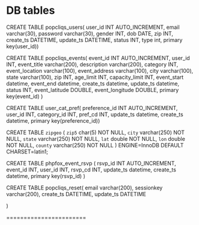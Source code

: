 
DB tables
=======================

CREATE TABLE popcliqs_users(
	user_id INT AUTO_INCREMENT,
	email varchar(30),
	password varchar(30),
	gender INT,
	dob DATE,
	zip INT,
	create_ts DATETIME,
	update_ts DATETIME,
	status INT,
	type int,
	primary key(user_id))

CREATE TABLE popcliqs_events(
	event_id INT AUTO_INCREMENT,
	user_id INT,
	event_title varchar(200),
	description varchar(200),
	category INT,
	event_location varchar(100),
	event_address varchar(100),
	city varchar(100),
	state varchar(100),
	zip INT,
	age_limit INT,
	capacity_limit INT,
	event_start datetime,
	event_end datetime,
	create_ts datetime,
	update_ts datetime,
	status INT,
	event_latitude DOUBLE,
	event_longitude DOUBLE,
	primary key(event_id)
)

CREATE TABLE user_cat_pref(
	preference_id INT AUTO_INCREMENT,
	user_id INT,
	category_id INT,
	pref_cd INT,
	update_ts datetime,
	create_ts datetime,
	primary key(preference_id))


CREATE TABLE  `zipgeo` (
  `zip5` char(5) NOT NULL,
  `city` varchar(250) NOT NULL,
  `state` varchar(250) NOT NULL,
  `lat` double NOT NULL,
  `lon` double NOT NULL,
  `county` varchar(250) NOT NULL
) ENGINE=InnoDB DEFAULT CHARSET=latin1;


CREATE TABLE  phpfox_event_rsvp (
	rsvp_id INT AUTO_INCREMENT,
	event_id INT,
	user_id INT,
	rsvp_cd INT,
	update_ts datetime,
	create_ts datetime,
	primary key(rsvp_id)
)

CREATE TABLE popcliqs_reset(
	email  varchar(200),
	sessionkey varchar(200),
	create_ts DATETIME,
	update_ts DATETIME
	
)

=======================